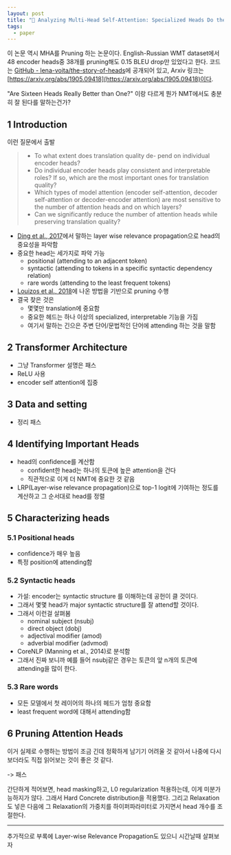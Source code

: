 ```yaml
---
layout: post
title: "📃 Analyzing Multi-Head Self-Attention: Specialized Heads Do the Heavy Lifting, the Rest Can Be Pruned 리뷰"
tags:
  - paper
---
```


이 논문 역시 MHA를 Pruning 하는 논문이다. English-Russian WMT dataset에서 48 encoder heads중 38개를 pruning해도 0.15 BLEU drop만 있었다고 한다. 코드는 [GitHub - lena-voita/the-story-of-heads](https://github.com/lena-voita/the-story-of-heads)에 공개되어 있고, Arxiv 링크는 [https://arxiv.org/abs/1905.09418](https://arxiv.org/abs/1905.09418)이다.

"Are Sixteen Heads Really Better than One?" 이랑 다르게 뭔가 NMT에서도 충분히 잘 된다를 말하는건가?

## 1 Introduction

이런 질문에서 출발

> * To what extent does translation quality de- pend on individual encoder heads?
> * Do individual encoder heads play consistent and interpretable roles? If so, which are the most important ones for translation quality?
> * Which types of model attention (encoder self-attention, decoder self-attention or decoder-encoder attention) are most sensitive to the number of attention heads and on which layers?
> * Can we significantly reduce the number of attention heads while preserving translation quality?

* [Ding et al., 2017](https://www.aclweb.org/anthology/P17-1106/)에서 말하는 layer wise relevance propagation으로 head의 중요성을 파악함
* 중요한 head는 세가지로 파악 가능
  * positional (attending to an adjacent token)
  * syntactic (attending to tokens in a specific syntactic dependency relation)
  * rare words (attending to the least frequent tokens)
* [Louizos et al., 2018](https://openreview.net/forum?id=H1Y8hhg0b)에 나온 방법을 기반으로 pruning 수행
* 결국 찾은 것은
  * 몇몇만 translation에 중요함
  * 중요한 헤드는 하나 이상의 specialized, interpretable 기능을 가짐
  * 여기서 말하는 긴으은 주변 단어/문법적인 단어에 attending 하는 것을 말함

## 2 Transformer Architecture

* 그냥 Transformer 설명은 패스
* ReLU 사용
* encoder self attention에 집중

## 3 Data and setting

* 정리 패스

## 4 Identifying Important Heads

* head의 confidence를 계산함
  * confident한 head는 하나의 토큰에 높은 attention을 건다
  * 직관적으로 이게 더 NMT에 중요한 것 같음
* LRP(Layer-wise relevance propagation)으로 top-1 logit에 기여하는 정도를 계산하고 그 순서대로 head를 정렬

## 5 Characterizing heads

### 5.1 Positional heads

* confidence가 매우 높음
* 특정 position에 attending함

### 5.2 Syntactic heads

* 가설: encoder는 syntactic structure 를 이해하는데 공헌이 클 것이다.
* 그래서 몇몇 head가 major syntactic structure를 잘 attend할 것이다.
* 그래서 이런걸 살펴봄
  * nominal subject (nsubj)
  * direct object (dobj)
  * adjectival modifier (amod)
  * adverbial modifier (advmod)
* CoreNLP (Manning et al., 2014)로 분석함
* 그래서 진짜 보니까 예를 들어 nsubj같은 경우는 토큰의 앞 n개의 토큰에 attending을 많이 한다.

### 5.3 Rare words

* 모든 모델에서 첫 레이어의 하나의 헤드가 엄청 중요함
* least frequent word에 대해서 attending함

## 6 Pruning Attention Heads

이거 실제로 수행하는 방법이 조금 긴데 정확하게 남기기 어려울 것 같아서 나중에 다시 보더라도 직접 읽어보는 것이 좋은 것 같다.

-> 패스

간단하게 적어보면, head masking하고, L0 regularization 적용하는데, 이게 미분가능하지가 않다. 그래서 Hard Concrete distribution을 적용했다. 그리고 Relaxation도 넣은 다음에 그 Relaxation의 가중치를 하이퍼파라미터로 가지면서 head 개수를 조절한다.

---

추가적으로 부록에 Layer-wise Relevance Propagation도 있으니 시간날때 살펴보자
